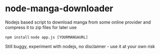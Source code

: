 node-manga-downloader
=====================

Nodejs based script to download manga from some online provider and compress it to zip files for 
later use

`npm install`
`node app.js [YOURMANGAURL]`

Still buggy, experiment with nodejs, no disclaimer - use it at your own risk